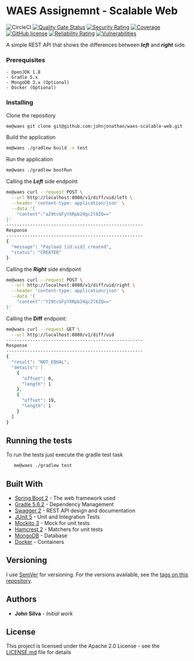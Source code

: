 # WAES Assignemnt - Scalable Web 

![CircleCI](https://img.shields.io/circleci/build/github/johnjonathan/waes-scalable-web/master)
[![Quality Gate Status](https://sonarcloud.io/api/project_badges/measure?project=johnjonathan_waes-scalable-web&metric=alert_status)](https://sonarcloud.io/dashboard?id=johnjonathan_waes-scalable-web)
[![Security Rating](https://sonarcloud.io/api/project_badges/measure?project=johnjonathan_waes-scalable-web&metric=security_rating)](https://sonarcloud.io/dashboard?id=johnjonathan_waes-scalable-web)
[![Coverage](https://sonarcloud.io/api/project_badges/measure?project=johnjonathan_waes-scalable-web&metric=coverage)](https://sonarcloud.io/dashboard?id=johnjonathan_waes-scalable-web)
[![GitHub license](https://img.shields.io/github/license/johnjonathan/waes-scalable-web)](https://github.com/johnjonathan/waes-scalable-web/blob/master/LICENSE)
[![Reliability Rating](https://sonarcloud.io/api/project_badges/measure?project=johnjonathan_waes-scalable-web&metric=reliability_rating)](https://sonarcloud.io/dashboard?id=johnjonathan_waes-scalable-web)
[![Vulnerabilities](https://sonarcloud.io/api/project_badges/measure?project=johnjonathan_waes-scalable-web&metric=vulnerabilities)](https://sonarcloud.io/dashboard?id=johnjonathan_waes-scalable-web)

A simple REST API that shows the differences between ***left*** and ***right*** side. 

### Prerequisites

    - OpenJDK 1.8 
    - Gradle 5.x
    - MongoDB 3.x (Optional)
    - Docker (Optional)

### Installing

Clone the repository

```zsh
me@waes git clone git@github.com:johnjonathan/waes-scalable-web.git
```
Build the application

```zsh
me@waes ./gradlew build -x test
```

Run the application
```zsh
me@waes ./gradlew bootRun
```

Calling the ***Left*** side endpoint
```zsh
me@waes curl --request POST \
  --url http://localhost:8080/v1/diff/uid/left \
  --header 'content-type: application/json' \
  --data '{
	"content":"a29tcGFyYXRpb24gc2l0ZQ=="
}'
----------------------------------------------------
Response
----------------------------------------------------
{
  "message": "Payload [id:uid] created",
  "status": "CREATED"
}
```
 Calling the ***Right*** side endpoint
```zsh
me@waes curl --request POST \
  --url http://localhost:8080/v1/diff/uid/right \
  --header 'content-type: application/json' \
  --data '{
	"content":"Y29tcGFyYXRpb24gc2l6ZQ=="
}'
```
Calling the **Diff** endpoint:

```zsh
me@waes curl --request GET \
  --url http://localhost:8080/v1/diff/uid
----------------------------------------------------
Response
----------------------------------------------------
{
  "result": "NOT_EQUAL",
  "details": [
    {
      "offset": 0,
      "length": 1
    },
    {
      "offset": 19,
      "length": 1
    }
  ]
}
```

## Running the tests
To run the tests just execute the gradle test task
```zsh
   me@waes ./gradlew test
```

## Built With

* [Spring Boot 2](https://spring.io/projects/spring-boot) - The web framework used
* [Gradle 5.6.2](https://gradle.org/) - Dependency Management
* [Swagger 2](https://swagger.io/solutions/getting-started-with-oas/) - REST API design and documentation
* [JUnit 5](https://junit.org/junit5/) - Unit and Integration Tests
* [Mockito 3](https://site.mockito.org/) - Mock for unit tests
* [Hamcrest 2](http://hamcrest.org/JavaHamcrest/) - Matchers for unit tests
* [MongoDB](https://www.mongodb.com/download-center/community) - Database
* [Docker](https://www.mongodb.com/download-center/community) - Containers

## Versioning

I use [SemVer](http://semver.org/) for versioning. For the versions available, see the [tags on this repository](https://github.com/johnjonathan/waes-scalable-web/tags). 

## Authors

* **John Silva** - *Initial work* 

## License

This project is licensed under the Apache 2.0 License - see the [LICENSE.md](LICENSE.md) file for details
